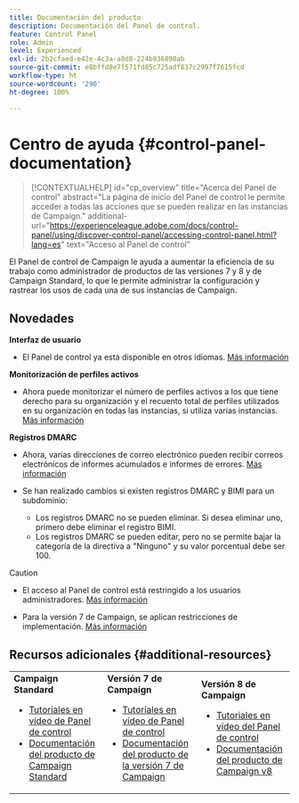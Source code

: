 ```yaml
---
title: Documentación del producto
description: Documentación del Panel de control.
feature: Control Panel
role: Admin
level: Experienced
exl-id: 2b2cfaed-e42e-4c3a-a8d8-224b936890ab
source-git-commit: e8bffd8e7f571fd85c725adf837c2997f7615fcd
workflow-type: ht
source-wordcount: '290'
ht-degree: 100%

---
```


# Centro de ayuda {#control-panel-documentation}

>[!CONTEXTUALHELP]
>id="cp_overview"
>title="Acerca del Panel de control"
>abstract="La página de inicio del Panel de control le permite acceder a todas las acciones que se pueden realizar en las instancias de Campaign."
>additional-url="https://experienceleague.adobe.com/docs/control-panel/using/discover-control-panel/accessing-control-panel.html?lang=es" text="Acceso al Panel de control"

El Panel de control de Campaign le ayuda a aumentar la eficiencia de su trabajo como administrador de productos de las versiones 7 y 8 y de Campaign Standard, lo que le permite administrar la configuración y rastrear los usos de cada una de sus instancias de Campaign.

## Novedades

**Interfaz de usuario**

* El Panel de control ya está disponible en otros idiomas. [Más información](discover/using/discovering-the-interface.md#supported-languages-languages)

**Monitorización de perfiles activos**

* Ahora puede monitorizar el número de perfiles activos a los que tiene derecho para su organización y el recuento total de perfiles utilizados en su organización en todas las instancias, si utiliza varias instancias. [Más información](performance-monitoring/using/active-profiles-monitoring.md)

**Registros DMARC**

* Ahora, varias direcciones de correo electrónico pueden recibir correos electrónicos de informes acumulados e informes de errores. [Más información](subdomains-certificates/using/dmarc.md)
* Se han realizado cambios si existen registros DMARC y BIMI para un subdominio:

   * Los registros DMARC no se pueden eliminar. Si desea eliminar uno, primero debe eliminar el registro BIMI.
   * Los registros DMARC se pueden editar, pero no se permite bajar la categoría de la directiva a &quot;Ninguno&quot; y su valor porcentual debe ser 100.

>[!CAUTION]
>
>* El acceso al Panel de control está restringido a los usuarios administradores. [Más información](https://experienceleague.adobe.com/docs/control-panel/using/discover-control-panel/managing-permissions.html?lang=es#discover-control-panel)
>
>* Para la versión 7 de Campaign, se aplican restricciones de implementación. [Más información](faq.md#v7-restrictions)

## Recursos adicionales {#additional-resources}

<table>
    <tr>
        <td><b>Campaign Standard</b><br/>
        <ul>
            <li><a href="https://experienceleague.adobe.com/docs/campaign-standard-learn/control-panel/control-panel-overview.html?lang=es">Tutoriales en vídeo de Panel de control</a></li>
            <li><a href="https://experienceleague.adobe.com/docs/campaign-standard/using/campaign-standard-home.html?lang=es">Documentación del producto de Campaign Standard</a></li>
        </ul>
        </td>
        <td><b>Versión 7 de Campaign</b><br/>
        <ul>
            <li><a href="https://experienceleague.adobe.com/docs/campaign-classic-learn/control-panel/control-panel-overview.html?lang=es">Tutoriales en vídeo de Panel de control</a></li>
            <li><a href="https://experienceleague.adobe.com/docs/campaign-classic/using/campaign-classic-home.html?lang=es">Documentación del producto de la versión 7 de Campaign</a></li>
        </ul>
        </td>
        <td><b>Versión 8 de Campaign</b><br/>
        <ul>
            <li><a href="https://experienceleague.adobe.com/docs/campaign-learn/control-panel/control-panel-overview.html?lang=es">Tutoriales en vídeo del Panel de control</a></li>
            <li><a href="https://experienceleague.adobe.com/docs/campaign/campaign-v8/campaign-home.html?lang=es">Documentación del producto de Campaign v8</a></li>
        </ul>
        </td>
    </tr>
</table>
